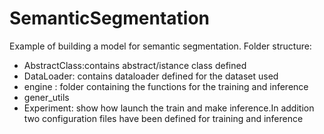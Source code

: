 # SemanticSegmentation
Example of building a model for semantic segmentation. 
Folder structure:
- AbstractClass:contains abstract/istance class defined
- DataLoader: contains dataloader defined for the dataset used
- engine : folder containing the functions for the training and inference
- gener_utils
- Experiment: show how launch the train and make inference.In addition two configuration files have been defined for training and inference
